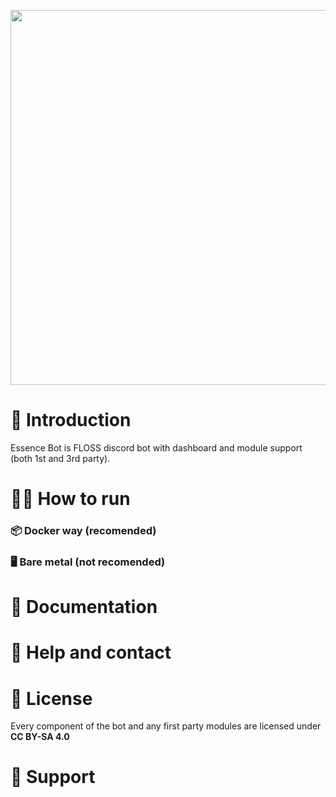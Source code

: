 <div>
    <p align="center"><img src="../assets/banner-frame-essence-bot-bg.svg" width="600"></img></p>
</div>

# 📖 Introduction

Essence Bot is FLOSS discord bot with dashboard and module support (both 1st and 3rd party).

# 🧑‍💻 How to run

### 📦 Docker way (**recomended**)

### 🖥️ Bare metal (**not recomended**)

# 📄 Documentation

# 💬 Help and contact

# 📃 License

Every component of the bot and any first party modules are licensed under **CC BY-SA 4.0**

# 💖 Support
